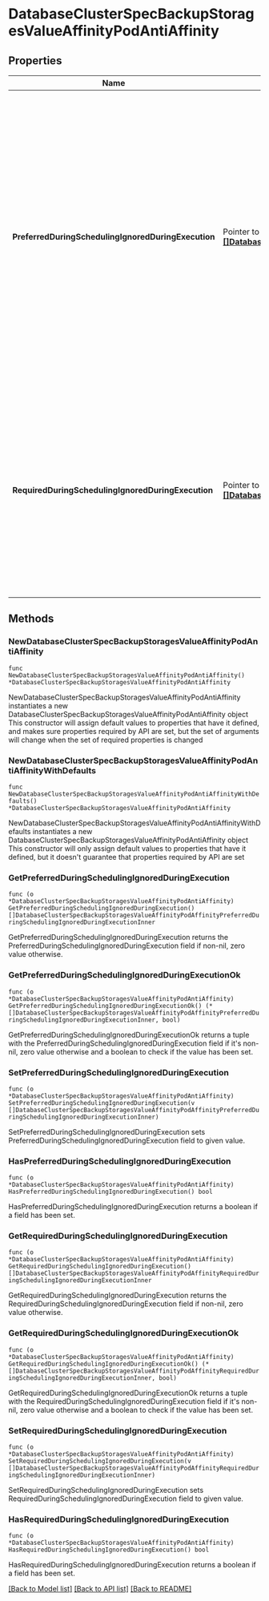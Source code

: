 # DatabaseClusterSpecBackupStoragesValueAffinityPodAntiAffinity

## Properties

Name | Type | Description | Notes
------------ | ------------- | ------------- | -------------
**PreferredDuringSchedulingIgnoredDuringExecution** | Pointer to [**[]DatabaseClusterSpecBackupStoragesValueAffinityPodAffinityPreferredDuringSchedulingIgnoredDuringExecutionInner**](DatabaseClusterSpecBackupStoragesValueAffinityPodAffinityPreferredDuringSchedulingIgnoredDuringExecutionInner.md) | The scheduler will prefer to schedule pods to nodes that satisfy the anti-affinity expressions specified by this field, but it may choose a node that violates one or more of the expressions. The node that is most preferred is the one with the greatest sum of weights, i.e. for each node that meets all of the scheduling requirements (resource request, requiredDuringScheduling anti-affinity expressions, etc.), compute a sum by iterating through the elements of this field and adding \&quot;weight\&quot; to the sum if the node has pods which matches the corresponding podAffinityTerm; the node(s) with the highest sum are the most preferred. | [optional] 
**RequiredDuringSchedulingIgnoredDuringExecution** | Pointer to [**[]DatabaseClusterSpecBackupStoragesValueAffinityPodAffinityRequiredDuringSchedulingIgnoredDuringExecutionInner**](DatabaseClusterSpecBackupStoragesValueAffinityPodAffinityRequiredDuringSchedulingIgnoredDuringExecutionInner.md) | If the anti-affinity requirements specified by this field are not met at scheduling time, the pod will not be scheduled onto the node. If the anti-affinity requirements specified by this field cease to be met at some point during pod execution (e.g. due to a pod label update), the system may or may not try to eventually evict the pod from its node. When there are multiple elements, the lists of nodes corresponding to each podAffinityTerm are intersected, i.e. all terms must be satisfied. | [optional] 

## Methods

### NewDatabaseClusterSpecBackupStoragesValueAffinityPodAntiAffinity

`func NewDatabaseClusterSpecBackupStoragesValueAffinityPodAntiAffinity() *DatabaseClusterSpecBackupStoragesValueAffinityPodAntiAffinity`

NewDatabaseClusterSpecBackupStoragesValueAffinityPodAntiAffinity instantiates a new DatabaseClusterSpecBackupStoragesValueAffinityPodAntiAffinity object
This constructor will assign default values to properties that have it defined,
and makes sure properties required by API are set, but the set of arguments
will change when the set of required properties is changed

### NewDatabaseClusterSpecBackupStoragesValueAffinityPodAntiAffinityWithDefaults

`func NewDatabaseClusterSpecBackupStoragesValueAffinityPodAntiAffinityWithDefaults() *DatabaseClusterSpecBackupStoragesValueAffinityPodAntiAffinity`

NewDatabaseClusterSpecBackupStoragesValueAffinityPodAntiAffinityWithDefaults instantiates a new DatabaseClusterSpecBackupStoragesValueAffinityPodAntiAffinity object
This constructor will only assign default values to properties that have it defined,
but it doesn't guarantee that properties required by API are set

### GetPreferredDuringSchedulingIgnoredDuringExecution

`func (o *DatabaseClusterSpecBackupStoragesValueAffinityPodAntiAffinity) GetPreferredDuringSchedulingIgnoredDuringExecution() []DatabaseClusterSpecBackupStoragesValueAffinityPodAffinityPreferredDuringSchedulingIgnoredDuringExecutionInner`

GetPreferredDuringSchedulingIgnoredDuringExecution returns the PreferredDuringSchedulingIgnoredDuringExecution field if non-nil, zero value otherwise.

### GetPreferredDuringSchedulingIgnoredDuringExecutionOk

`func (o *DatabaseClusterSpecBackupStoragesValueAffinityPodAntiAffinity) GetPreferredDuringSchedulingIgnoredDuringExecutionOk() (*[]DatabaseClusterSpecBackupStoragesValueAffinityPodAffinityPreferredDuringSchedulingIgnoredDuringExecutionInner, bool)`

GetPreferredDuringSchedulingIgnoredDuringExecutionOk returns a tuple with the PreferredDuringSchedulingIgnoredDuringExecution field if it's non-nil, zero value otherwise
and a boolean to check if the value has been set.

### SetPreferredDuringSchedulingIgnoredDuringExecution

`func (o *DatabaseClusterSpecBackupStoragesValueAffinityPodAntiAffinity) SetPreferredDuringSchedulingIgnoredDuringExecution(v []DatabaseClusterSpecBackupStoragesValueAffinityPodAffinityPreferredDuringSchedulingIgnoredDuringExecutionInner)`

SetPreferredDuringSchedulingIgnoredDuringExecution sets PreferredDuringSchedulingIgnoredDuringExecution field to given value.

### HasPreferredDuringSchedulingIgnoredDuringExecution

`func (o *DatabaseClusterSpecBackupStoragesValueAffinityPodAntiAffinity) HasPreferredDuringSchedulingIgnoredDuringExecution() bool`

HasPreferredDuringSchedulingIgnoredDuringExecution returns a boolean if a field has been set.

### GetRequiredDuringSchedulingIgnoredDuringExecution

`func (o *DatabaseClusterSpecBackupStoragesValueAffinityPodAntiAffinity) GetRequiredDuringSchedulingIgnoredDuringExecution() []DatabaseClusterSpecBackupStoragesValueAffinityPodAffinityRequiredDuringSchedulingIgnoredDuringExecutionInner`

GetRequiredDuringSchedulingIgnoredDuringExecution returns the RequiredDuringSchedulingIgnoredDuringExecution field if non-nil, zero value otherwise.

### GetRequiredDuringSchedulingIgnoredDuringExecutionOk

`func (o *DatabaseClusterSpecBackupStoragesValueAffinityPodAntiAffinity) GetRequiredDuringSchedulingIgnoredDuringExecutionOk() (*[]DatabaseClusterSpecBackupStoragesValueAffinityPodAffinityRequiredDuringSchedulingIgnoredDuringExecutionInner, bool)`

GetRequiredDuringSchedulingIgnoredDuringExecutionOk returns a tuple with the RequiredDuringSchedulingIgnoredDuringExecution field if it's non-nil, zero value otherwise
and a boolean to check if the value has been set.

### SetRequiredDuringSchedulingIgnoredDuringExecution

`func (o *DatabaseClusterSpecBackupStoragesValueAffinityPodAntiAffinity) SetRequiredDuringSchedulingIgnoredDuringExecution(v []DatabaseClusterSpecBackupStoragesValueAffinityPodAffinityRequiredDuringSchedulingIgnoredDuringExecutionInner)`

SetRequiredDuringSchedulingIgnoredDuringExecution sets RequiredDuringSchedulingIgnoredDuringExecution field to given value.

### HasRequiredDuringSchedulingIgnoredDuringExecution

`func (o *DatabaseClusterSpecBackupStoragesValueAffinityPodAntiAffinity) HasRequiredDuringSchedulingIgnoredDuringExecution() bool`

HasRequiredDuringSchedulingIgnoredDuringExecution returns a boolean if a field has been set.


[[Back to Model list]](../README.md#documentation-for-models) [[Back to API list]](../README.md#documentation-for-api-endpoints) [[Back to README]](../README.md)


